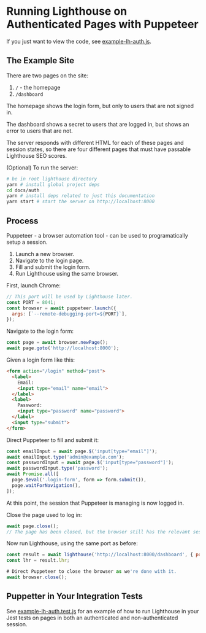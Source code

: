 # Running Lighthouse on Authenticated Pages with Puppeteer

If you just want to view the code, see [example-lh-auth.js](./example-lh-auth.js).

## The Example Site

There are two pages on the site:

1. `/` - the homepage
2. `/dashboard`

The homepage shows the login form, but only to users that are not signed in.

The dashboard shows a secret to users that are logged in, but shows an error to users that are not.

The server responds with different HTML for each of these pages and session states, so there are four different pages that must have passable Lighthouse SEO scores.

(Optional) To run the server:
```sh
# be in root lighthouse directory
yarn # install global project deps
cd docs/auth
yarn # install deps related to just this documentation
yarn start # start the server on http://localhost:8000
```

## Process

Puppeteer - a browser automation tool - can be used to programatically setup a session.

1. Launch a new browser.
1. Navigate to the login page.
1. Fill and submit the login form.
1. Run Lighthouse using the same browser.

First, launch Chrome:
```js
// This port will be used by Lighthouse later.
const PORT = 8041;
const browser = await puppeteer.launch({
  args: [`--remote-debugging-port=${PORT}`],
});
```

Navigate to the login form:
```js
const page = await browser.newPage();
await page.goto('http://localhost:8000');
```

Given a login form like this:
```html
<form action="/login" method="post">
  <label>
    Email:
    <input type="email" name="email">
  </label>
  <label>
    Password:
    <input type="password" name="password">
  </label>
  <input type="submit">
</form>
```

Direct Puppeteer to fill and submit it:
```js
const emailInput = await page.$('input[type="email"]');
await emailInput.type('admin@example.com');
const passwordInput = await page.$('input[type="password"]');
await passwordInput.type('password');
await Promise.all([
  page.$eval('.login-form', form => form.submit()),
  page.waitForNavigation(),
]);
```

At this point, the session that Puppeteer is managing is now logged in.

Close the page used to log in:
```js
await page.close();
// The page has been closed, but the browser still has the relevant session.
```

Now run Lighthouse, using the same port as before:
```js
const result = await lighthouse('http://localhost:8000/dashboard', { port: PORT });
const lhr = result.lhr;

# Direct Puppeteer to close the browser as we're done with it.
await browser.close();
```

## Puppetter in Your Integration Tests

See [example-lh-auth.test.js](./example-lh-auth.test.js) for an example of how to run Lighthouse in your Jest tests on pages in both an authenticated and non-authenticated session.
